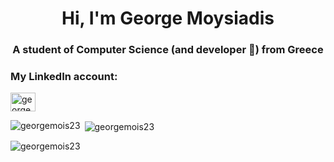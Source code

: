 <h1 align="center">Hi, I'm George Moysiadis</h1>
<h3 align="center">A student of Computer Science (and developer 🤞) from Greece</h3>

<h3 align="left">My LinkedIn account:</h3>
<p align="left">
<a href="https://linkedin.com/in/george-moysiadis" target="blank"><img align="center" src="https://raw.githubusercontent.com/rahuldkjain/github-profile-readme-generator/master/src/images/icons/Social/linked-in-alt.svg" alt="george-moysiadis" height="30" width="40" /></a>
</p>

<p><img align="left" src="https://github-readme-stats.vercel.app/api/top-langs?username=georgemois23&show_icons=true&locale=en&layout=compact&theme=transparent" alt="georgemois23" /></p>

<p>&nbsp;<img align="center" src="https://github-readme-stats.vercel.app/api?username=georgemois23&show_icons=true&locale=en&theme=transparent" alt="georgemois23" /></p>

<p><img align="center" src="https://github-readme-streak-stats.herokuapp.com/?user=georgemois23&theme=transparent" alt="georgemois23" /></p>
